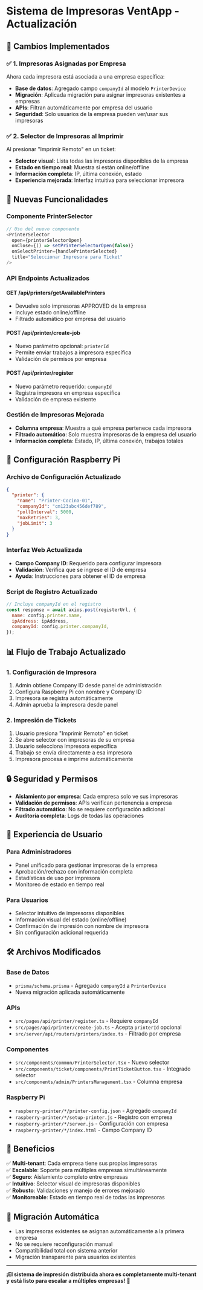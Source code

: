 # Sistema de Impresoras VentApp - Actualización

## 🎯 **Cambios Implementados**

### ✅ **1. Impresoras Asignadas por Empresa**

Ahora cada impresora está asociada a una empresa específica:

- **Base de datos**: Agregado campo `companyId` al modelo `PrinterDevice`
- **Migración**: Aplicada migración para asignar impresoras existentes a empresas
- **APIs**: Filtran automáticamente por empresa del usuario
- **Seguridad**: Solo usuarios de la empresa pueden ver/usar sus impresoras

### ✅ **2. Selector de Impresoras al Imprimir**

Al presionar "Imprimir Remoto" en un ticket:

- **Selector visual**: Lista todas las impresoras disponibles de la empresa
- **Estado en tiempo real**: Muestra si están online/offline
- **Información completa**: IP, última conexión, estado
- **Experiencia mejorada**: Interfaz intuitiva para seleccionar impresora

## 🚀 **Nuevas Funcionalidades**

### **Componente PrinterSelector**

```typescript
// Uso del nuevo componente
<PrinterSelector
  open={printerSelectorOpen}
  onClose={() => setPrinterSelectorOpen(false)}
  onSelectPrinter={handlePrinterSelected}
  title="Seleccionar Impresora para Ticket"
/>
```

### **API Endpoints Actualizados**

#### **GET /api/printers/getAvailablePrinters**

- Devuelve solo impresoras APPROVED de la empresa
- Incluye estado online/offline
- Filtrado automático por empresa del usuario

#### **POST /api/printer/create-job**

- Nuevo parámetro opcional: `printerId`
- Permite enviar trabajos a impresora específica
- Validación de permisos por empresa

#### **POST /api/printer/register**

- Nuevo parámetro requerido: `companyId`
- Registra impresora en empresa específica
- Validación de empresa existente

### **Gestión de Impresoras Mejorada**

- **Columna empresa**: Muestra a qué empresa pertenece cada impresora
- **Filtrado automático**: Solo muestra impresoras de la empresa del usuario
- **Información completa**: Estado, IP, última conexión, trabajos totales

## 🔧 **Configuración Raspberry Pi**

### **Archivo de Configuración Actualizado**

```json
{
  "printer": {
    "name": "Printer-Cocina-01",
    "companyId": "cm123abc456def789",
    "pollInterval": 5000,
    "maxRetries": 3,
    "jobLimit": 3
  }
}
```

### **Interfaz Web Actualizada**

- **Campo Company ID**: Requerido para configurar impresora
- **Validación**: Verifica que se ingrese el ID de empresa
- **Ayuda**: Instrucciones para obtener el ID de empresa

### **Script de Registro Actualizado**

```javascript
// Incluye companyId en el registro
const response = await axios.post(registerUrl, {
  name: config.printer.name,
  ipAddress: ipAddress,
  companyId: config.printer.companyId,
});
```

## 📊 **Flujo de Trabajo Actualizado**

### **1. Configuración de Impresora**

1. Admin obtiene Company ID desde panel de administración
2. Configura Raspberry Pi con nombre y Company ID
3. Impresora se registra automáticamente
4. Admin aprueba la impresora desde panel

### **2. Impresión de Tickets**

1. Usuario presiona "Imprimir Remoto" en ticket
2. Se abre selector con impresoras de su empresa
3. Usuario selecciona impresora específica
4. Trabajo se envía directamente a esa impresora
5. Impresora procesa e imprime automáticamente

## 🔒 **Seguridad y Permisos**

- **Aislamiento por empresa**: Cada empresa solo ve sus impresoras
- **Validación de permisos**: APIs verifican pertenencia a empresa
- **Filtrado automático**: No se requiere configuración adicional
- **Auditoría completa**: Logs de todas las operaciones

## 📱 **Experiencia de Usuario**

### **Para Administradores**

- Panel unificado para gestionar impresoras de la empresa
- Aprobación/rechazo con información completa
- Estadísticas de uso por impresora
- Monitoreo de estado en tiempo real

### **Para Usuarios**

- Selector intuitivo de impresoras disponibles
- Información visual del estado (online/offline)
- Confirmación de impresión con nombre de impresora
- Sin configuración adicional requerida

## 🛠️ **Archivos Modificados**

### **Base de Datos**

- `prisma/schema.prisma` - Agregado `companyId` a `PrinterDevice`
- Nueva migración aplicada automáticamente

### **APIs**

- `src/pages/api/printer/register.ts` - Requiere `companyId`
- `src/pages/api/printer/create-job.ts` - Acepta `printerId` opcional
- `src/server/api/routers/printers/index.ts` - Filtrado por empresa

### **Componentes**

- `src/components/common/PrinterSelector.tsx` - Nuevo selector
- `src/components/ticket/components/PrintTicketButton.tsx` - Integrado selector
- `src/components/admin/PrintersManagement.tsx` - Columna empresa

### **Raspberry Pi**

- `raspberry-printer/*/printer-config.json` - Agregado `companyId`
- `raspberry-printer/*/setup-printer.js` - Registro con empresa
- `raspberry-printer/*/server.js` - Configuración con empresa
- `raspberry-printer/*/index.html` - Campo Company ID

## 🎉 **Beneficios**

✅ **Multi-tenant**: Cada empresa tiene sus propias impresoras  
✅ **Escalable**: Soporte para múltiples empresas simultáneamente  
✅ **Seguro**: Aislamiento completo entre empresas  
✅ **Intuitivo**: Selector visual de impresoras disponibles  
✅ **Robusto**: Validaciones y manejo de errores mejorado  
✅ **Monitoreable**: Estado en tiempo real de todas las impresoras

## 🔄 **Migración Automática**

- Las impresoras existentes se asignan automáticamente a la primera empresa
- No se requiere reconfiguración manual
- Compatibilidad total con sistema anterior
- Migración transparente para usuarios existentes

---

**¡El sistema de impresión distribuida ahora es completamente multi-tenant y está listo para escalar a múltiples empresas!** 🚀
